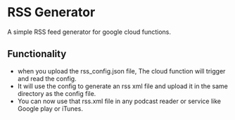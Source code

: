 # RSS Generator

A simple RSS feed generator for google cloud functions.

## Functionality
* when you upload the rss_config.json file, The cloud function will trigger and read the config.
* It will use the config to generate an rss xml file and upload it in the same directory as the config file.
* You can now use that rss.xml file in any podcast reader or service like Google play or iTunes.

